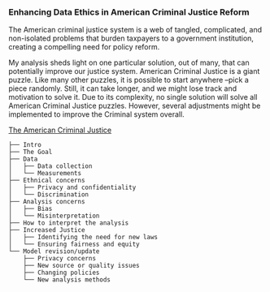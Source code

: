 ### Enhancing Data Ethics in American Criminal Justice Reform
The American criminal justice system is a web of tangled, complicated, and non-isolated problems that burden taxpayers to a government institution, creating a compelling need for policy reform.  

My analysis sheds light on one particular solution, out of many, that can potentially improve our justice system. American Criminal Justice is a giant puzzle. Like many other puzzles, it is possible to start anywhere –pick a piece randomly. Still, it can take longer, and we might lose track and motivation to solve it.
Due to its complexity, no single solution will solve all American Criminal Justice puzzles. However, several adjustments might be implemented to improve the Criminal system overall.


[The American Criminal Justice](https://data-ethics-project.readthedocs.io/en/latest/intro.html)

```
├── Intro
├── The Goal
├── Data
│   ├── Data collection
│   └── Measurements
├── Ethnical concerns
│   ├── Privacy and confidentiality
│   └── Discrimination
├── Analysis concerns
│   ├── Bias
│   └── Misinterpretation
├── How to interpret the analysis
├── Increased Justice
│   ├── Identifying the need for new laws
│   └── Ensuring fairness and equity
└── Model revision/update
    ├── Privacy concerns
    ├── New source or quality issues
    ├── Changing policies
    └── New analysis methods
```

